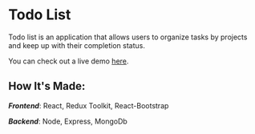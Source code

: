 # Todo List

Todo list is an application that allows users to organize tasks by projects and keep up with their completion status.

You can check out a live demo [here](https://full-stack-todo-list.herokuapp.com).

## How It's Made:

***Frontend***: React, Redux Toolkit, React-Bootstrap<br>

***Backend***: Node, Express, MongoDb


